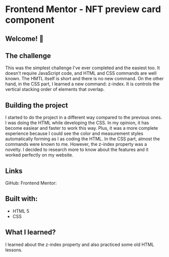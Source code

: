 # Frontend Mentor - NFT preview card component

## Welcome! 👋

## The challenge
This was the simplest challenge I've ever completed and the easiest too. It doesn't require JavaScript code, and HTML and CSS commands are well known. The HMTL itself is short and there is no new command. On the other hand, in the CSS part, I learned a new command: z-index. It is controls the vertical stacking order of elements that overlap.

## Building the project
I started to do the project in a different way compared to the previous ones. I was doing the HTML while developing the CSS. In my opinion, it has become easiear and faster to work this way. Plus, it was a more complete experience because I could see the color and measurement styles automatically forming as I as coding the HTML. In the CSS part, almost the commands were known to me. However, the z-index property was a novelty. I decided to research more to know about the features and it worked perfectly on my website.

## Links
GiHub:
Frontend Mentor:

## Built with:
- HTML 5
- CSS 

## What I learned?
I learned about the z-index property and also practiced some old HTML lessons.

